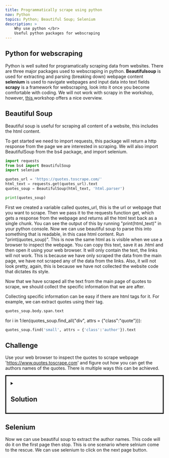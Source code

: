 ```yaml
---
title: Programmatically scrape using python 
nav: Python
topics: Python; Beautiful Soup; Selenium
description: >
    Why use python </br>
    Useful python packages for webscraping 
---
```


## Python for webscraping
Python is well suited for programatically scraping data from websites. There are three major packages used to webscraping in python.
**Beautifulsoup** is used for extracting and parsing (breaking down) webpage content <br> 
**selenium** is used to navigate webpages and input data into text fields <br>
**scrapy** is a framework for webscraping, look into it once you become comfortable with coding. We will not work with scrapy in the workshop, however, <a href='https://librarycarpentry.org/lc-webscraping/04-scrapy/index.html' target='_blank'>this </a> workshop offers a nice overview.

## Beautiful Soup

Beautiful soup is useful for scraping all content of a website, this includes the html content.

To get started we need to import requests, this package will return a http response from the page we are interested in scraping.
We will also import BeautifulSoup from the bs4 package, and import selenium.

```python
import requests
from bs4 import BeautifulSoup
import selenium

quotes_url = 'https://quotes.toscrape.com/' 
html_text = requests.get(quotes_url).text 
quotes_soup = BeautifulSoup(html_text, 'html.parser')

print(quotes_soup)
```

First we created a variable called quotes_url, this is the url or webpage that you want to scrape. 
Then we pass it to the requests function get, which gets a response from the webpage and returns all the html text back as a single chunk. You can see the output of this by running "print(html_text)" in your python console.
Now we can use beautiful soup to parse this into something that is readable, in this case html content. Run "print(quotes_soup)". This is now the same html as is visible when we use a browser to inspect the webpage. You can copy this text, save it as .html and then open it using your web browser. It will only contain the text, the links will not work. This is because we have only scraped the data from the main page, we have not scraped any of the data from the links. Also, it will not look pretty, again, this is because we have not collected the website code that dictates its style.

Now that we have scraped all the text from the main page of quotes to scrape, we should collect the specific information that we are after.

Collecting specific information can be easy if there are html tags for it. For example, we can extract quotes using their tag.


```python
quotes_soup.body.span.text

```
for i in 1:len(quotes_soup.find_all("div", attrs = {"class":"quote"})):
    

```python
quotes_soup.find('small', attrs = {'class':'author'}).text
```

## Challenge
Use your web browser to inspect the quotes to scrape webpage 'https://www.quotes.toscrape.com' and figure out how you can get the authors names of the quotes.
There is multiple ways this can be achieved.

<details style="border:3px; border-style:solid; border-color:#000000; padding: 1em;"><summary><h2>Solution</h2></summary>
<p>

```python

```

</p>
</details>

## Selenium


Now we can use beautiful soup to extract the author names. This code will do it on the first page then stop. This is one scenario where selnium come to the rescue. We can use selenium to click on the next page button.

